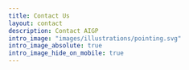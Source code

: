 ```yaml
---
title: Contact Us 
layout: contact
description: Contact AIGP
intro_image: "images/illustrations/pointing.svg"
intro_image_absolute: true
intro_image_hide_on_mobile: true
---
```

